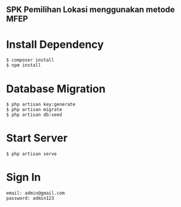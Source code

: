 ## SPK Pemilihan Lokasi menggunakan metode MFEP

# Install Dependency
```console
$ composer install
$ npm install
```

# Database Migration
```console
$ php artisan key:generate
$ php artisan migrate
$ php artisan db:seed
```

# Start Server
```console
$ php artisan serve
```

# Sign In 
```console
email: admin@gmail.com
password: admin123
```